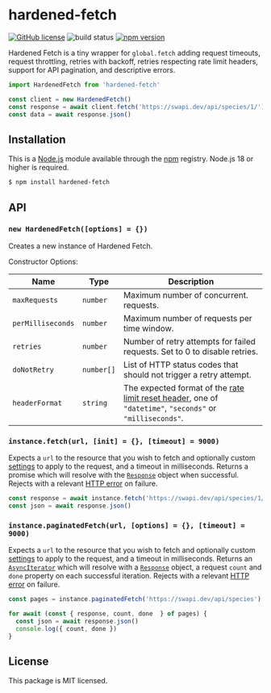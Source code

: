 # hardened-fetch

[![GitHub license](https://img.shields.io/badge/license-MIT-blue.svg)](https://github.com/i-like-robots/hardened-fetch/blob/main/LICENSE) ![build status](https://github.com/i-like-robots/hardened-fetch/actions/workflows/test.yml/badge.svg?branch=main) [![npm version](https://img.shields.io/npm/v/hardened-fetch.svg?style=flat)](https://www.npmjs.com/package/hardened-fetch)

Hardened Fetch is a tiny wrapper for `global.fetch` adding request timeouts, request throttling, retries with backoff, retries respecting rate limit headers, support for API pagination, and descriptive errors.

```js
import HardenedFetch from 'hardened-fetch'

const client = new HardenedFetch()
const response = await client.fetch('https://swapi.dev/api/species/1/')
const data = await response.json()
```

## Installation

This is a [Node.js] module available through the [npm] registry. Node.js 18 or higher is required.

```sh
$ npm install hardened-fetch
```

[Node.js]: https://nodejs.org/en/
[npm]: https://www.npmjs.com/
[npm install]: https://docs.npmjs.com/getting-started/installing-npm-packages-locally

## API

### `new HardenedFetch([options] = {})`

Creates a new instance of Hardened Fetch.

Constructor Options:

| Name              | Type       | Description                                                                                      |
| ----------------- | ---------- | ------------------------------------------------------------------------------------------------ |
| `maxRequests`     | `number`   | Maximum number of concurrent. requests.                                                           |
| `perMilliseconds` | `number`   | Maximum number of requests per time window.                                                      |
| `retries`         | `number`   | Number of retry attempts for failed requests. Set to 0 to disable retries.                       |
| `doNotRetry`      | `number[]` | List of HTTP status codes that should not trigger a retry attempt.                               |
| `headerFormat`    | `string`   | The expected format of the [rate limit reset header](https://www.ietf.org/archive/id/draft-polli-ratelimit-headers-02.html#name-ratelimit-reset), one of `"datetime"`, `"seconds"` or `"milliseconds"`. |

### `instance.fetch(url, [init] = {}, [timeout] = 9000)`

Expects a `url` to the resource that you wish to fetch and optionally custom [settings](https://developer.mozilla.org/en-US/docs/Web/API/fetch#options) to apply to the request, and a timeout in milliseconds. Returns a promise which will resolve with the [`Response`](https://developer.mozilla.org/en-US/docs/Web/API/Response) object when successful. Rejects with a relevant [HTTP error](https://www.npmjs.com/package/http-errors) on failure.

```js
const response = await instance.fetch('https://swapi.dev/api/species/1/')
const json = await response.json()
```

### `instance.paginatedFetch(url, [options] = {}, [timeout] = 9000)`

Expects a `url` to the resource that you wish to fetch and optionally custom [settings](https://developer.mozilla.org/en-US/docs/Web/API/fetch#options) to apply to the request, and a timeout in milliseconds. Returns an [`AsyncIterator`](https://developer.mozilla.org/en-US/docs/Web/JavaScript/Reference/Global_Objects/AsyncIterator) which will resolve with a [`Response`](https://developer.mozilla.org/en-US/docs/Web/API/Response) object, a request `count` and `done` property on each successful iteration. Rejects with a relevant [HTTP error](https://www.npmjs.com/package/http-errors) on failure.

```js
const pages = instance.paginatedFetch('https://swapi.dev/api/species')

for await (const { response, count, done  } of pages) {
  const json = await response.json()
  console.log({ count, done })
}
```

## License

This package is MIT licensed.
